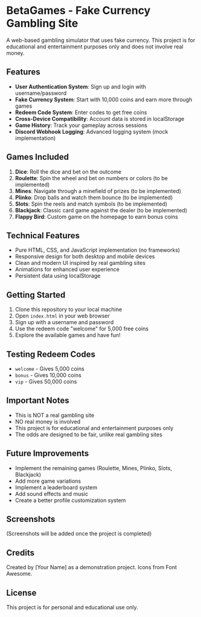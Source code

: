 # BetaGames - Fake Currency Gambling Site

A web-based gambling simulator that uses fake currency. This project is for educational and entertainment purposes only and does not involve real money.

## Features

- **User Authentication System**: Sign up and login with username/password
- **Fake Currency System**: Start with 10,000 coins and earn more through games
- **Redeem Code System**: Enter codes to get free coins
- **Cross-Device Compatibility**: Account data is stored in localStorage
- **Game History**: Track your gameplay across sessions
- **Discord Webhook Logging**: Advanced logging system (mock implementation)

## Games Included

1. **Dice**: Roll the dice and bet on the outcome
2. **Roulette**: Spin the wheel and bet on numbers or colors (to be implemented)
3. **Mines**: Navigate through a minefield of prizes (to be implemented)
4. **Plinko**: Drop balls and watch them bounce (to be implemented)
5. **Slots**: Spin the reels and match symbols (to be implemented)
6. **Blackjack**: Classic card game against the dealer (to be implemented)
7. **Flappy Bird**: Custom game on the homepage to earn bonus coins

## Technical Features

- Pure HTML, CSS, and JavaScript implementation (no frameworks)
- Responsive design for both desktop and mobile devices
- Clean and modern UI inspired by real gambling sites
- Animations for enhanced user experience
- Persistent data using localStorage

## Getting Started

1. Clone this repository to your local machine
2. Open `index.html` in your web browser
3. Sign up with a username and password
4. Use the redeem code "welcome" for 5,000 free coins
5. Explore the available games and have fun!

## Testing Redeem Codes

- `welcome` - Gives 5,000 coins
- `bonus` - Gives 10,000 coins
- `vip` - Gives 50,000 coins

## Important Notes

- This is NOT a real gambling site
- NO real money is involved
- This project is for educational and entertainment purposes only
- The odds are designed to be fair, unlike real gambling sites

## Future Improvements

- Implement the remaining games (Roulette, Mines, Plinko, Slots, Blackjack)
- Add more game variations
- Implement a leaderboard system
- Add sound effects and music
- Create a better profile customization system

## Screenshots

(Screenshots will be added once the project is completed)

## Credits

Created by [Your Name] as a demonstration project. Icons from Font Awesome.

## License

This project is for personal and educational use only. 
